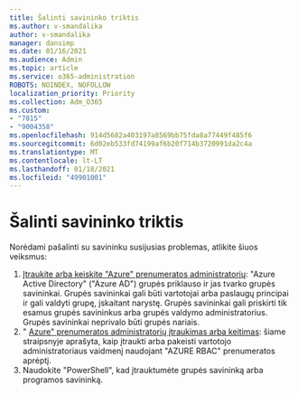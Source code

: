 ```yaml
---
title: Šalinti savininko triktis
ms.author: v-smandalika
author: v-smandalika
manager: dansimp
ms.date: 01/16/2021
ms.audience: Admin
ms.topic: article
ms.service: o365-administration
ROBOTS: NOINDEX, NOFOLLOW
localization_priority: Priority
ms.collection: Adm_O365
ms.custom:
- "7815"
- "9004358"
ms.openlocfilehash: 914d5682a403197a8569bb75fda8a77449f485f6
ms.sourcegitcommit: 6d02eb533fd74199af6b20f714b3720991da2c4a
ms.translationtype: MT
ms.contentlocale: lt-LT
ms.lasthandoff: 01/18/2021
ms.locfileid: "49901001"
---
```

# <a name="troubleshoot-owner-issues"></a>Šalinti savininko triktis

Norėdami pašalinti su savininku susijusias problemas, atlikite šiuos veiksmus:

1. [Įtraukite arba keiskite "Azure" prenumeratos administratorių](https://docs.microsoft.com/azure/active-directory/fundamentals/active-directory-accessmanagement-managing-group-owners): "Azure Active Directory" ("Azure AD") grupės priklauso ir jas tvarko grupės savininkai. Grupės savininkai gali būti vartotojai arba paslaugų principai ir gali valdyti grupę, įskaitant narystę. Grupės savininkai gali priskirti tik esamus grupės savininkus arba grupės valdymo administratorius. Grupės savininkai neprivalo būti grupės nariais.
2. " [Azure" prenumeratos administratorių įtraukimas arba keitimas](https://docs.microsoft.com/azure/cost-management-billing/manage/add-change-subscription-administrator): šiame straipsnyje aprašyta, kaip įtraukti arba pakeisti vartotojo administratoriaus vaidmenį naudojant "AZURE RBAC" prenumeratos aprėptį.
3. Naudokite "PowerShell", kad įtrauktumėte grupės savininką arba programos savininką.
